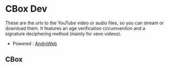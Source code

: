 CBox Dev
=======================================================

These are the urls to the YouTube video or audio files, so you can stream or download them.
It features an age verification circumvention and a signature deciphering method (mainly for vevo videos).

* Powered : [AndroWeb](https://jitpack.io/#HaarigerHarald/android-youtubeExtractor)

## CBox
